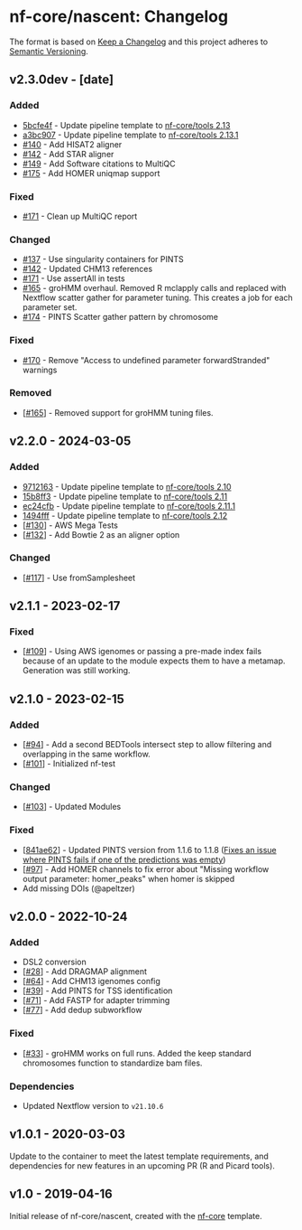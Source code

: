 # nf-core/nascent: Changelog

The format is based on [Keep a Changelog](https://keepachangelog.com/en/1.0.0/)
and this project adheres to [Semantic Versioning](https://semver.org/spec/v2.0.0.html).

## v2.3.0dev - [date]

### Added

- [5bcfe4f](https://github.com/nf-core/nascent/commit/5bcfe4ff1729b89e9e5741c473d32168b836a57f) - Update pipeline template to [nf-core/tools 2.13](https://github.com/nf-core/tools/releases/tag/2.13)
- [a3bc907](https://github.com/nf-core/nascent/commit/a3bc907e9afd9dd2a9572798fa16fbc781c3dcb0) - Update pipeline template to [nf-core/tools 2.13.1](https://github.com/nf-core/tools/releases/tag/2.13.1)
- [#140](https://github.com/nf-core/nascent/pull/140) - Add HISAT2 aligner
- [#142](https://github.com/nf-core/nascent/pull/142) - Add STAR aligner
- [#149](https://github.com/nf-core/nascent/pull/149) - Add Software citations to MultiQC
- [#175](https://github.com/nf-core/nascent/pull/175) - Add HOMER uniqmap support

### Fixed

- [#171](https://github.com/nf-core/nascent/pull/171) - Clean up MultiQC report

### Changed

- [#137](https://github.com/nf-core/nascent/pull/137) - Use singularity containers for PINTS
- [#142](https://github.com/nf-core/nascent/pull/142) - Updated CHM13 references
- [#171](https://github.com/nf-core/nascent/pull/171) - Use assertAll in tests
- [#165](https://github.com/nf-core/nascent/pull/165) - groHMM overhaul. Removed R mclapply calls and replaced with Nextflow scatter gather for parameter tuning. This creates a job for each parameter set.
- [#174](https://github.com/nf-core/nascent/pull/174) - PINTS Scatter gather pattern by chromosome

### Fixed

- [#170](https://github.com/nf-core/nascent/pull/170) - Remove "Access to undefined parameter forwardStranded" warnings

### Removed

- [[#165](https://github.com/nf-core/nascent/pull/165)] - Removed support for groHMM tuning files.

## v2.2.0 - 2024-03-05

### Added

- [9712163](https://github.com/nf-core/nascent/commit/97121638eb77e175b912ff45a669426e532c5d7f) - Update pipeline template to [nf-core/tools 2.10](https://github.com/nf-core/tools/releases/tag/2.10)
- [15b8ff3](https://github.com/nf-core/nascent/commit/15b8ff31cd43ec2e330ce7958bd6d7d65529b4d3) - Update pipeline template to [nf-core/tools 2.11](https://github.com/nf-core/tools/releases/tag/2.11)
- [ec24cfb](https://github.com/nf-core/nascent/commit/ec24cfb2646904bcc78379a071b50b53a855b9a9) - Update pipeline template to [nf-core/tools 2.11.1](https://github.com/nf-core/tools/releases/tag/2.11.1)
- [1494fff](https://github.com/nf-core/nascent/commit/1494fff2ecd8b498e19d7d0fa3f7ee0f71088ab4) - Update pipeline template to [nf-core/tools 2.12](https://github.com/nf-core/tools/releases/tag/2.12)
- [[#130](https://github.com/nf-core/nascent/pull/130)] - AWS Mega Tests
- [[#132](https://github.com/nf-core/nascent/pull/132)] - Add Bowtie 2 as an aligner option

### Changed

- [[#117](https://github.com/nf-core/nascent/pull/117)] - Use fromSamplesheet

## v2.1.1 - 2023-02-17

### Fixed

- [[#109](https://github.com/nf-core/nascent/pull/109)] - Using AWS igenomes or passing a pre-made index fails because of an update to the module expects them to have a metamap. Generation was still working.

## v2.1.0 - 2023-02-15

### Added

- [[#94](https://github.com/nf-core/nascent/pull/94)] - Add a second BEDTools intersect step to allow filtering and overlapping in the same workflow.
- [[#101](https://github.com/nf-core/nascent/pull/101)] - Initialized nf-test

### Changed

- [[#103](https://github.com/nf-core/nascent/pull/103)] - Updated Modules

### Fixed

- [[841ae62](https://github.com/nf-core/nascent/commit/841ae62)] - Updated PINTS version from 1.1.6 to 1.1.8 ([Fixes an issue where PINTS fails if one of the predictions was empty](https://github.com/hyulab/PINTS/issues/12))
- [[#97](https://github.com/nf-core/nascent/pull/97)] - Add HOMER channels to fix error about "Missing workflow output parameter: homer_peaks" when homer is skipped
- Add missing DOIs (@apeltzer)

## v2.0.0 - 2022-10-24

### Added

- DSL2 conversion
- [[#28](https://github.com/nf-core/nascent/issues/28)] - Add DRAGMAP alignment
- [[#64](https://github.com/nf-core/nascent/pull/64)] - Add CHM13 igenomes config
- [[#39](https://github.com/nf-core/nascent/issues/39)] - Add PINTS for TSS identification
- [[#71](https://github.com/nf-core/nascent/issues/71)] - Add FASTP for adapter trimming
- [[#77](https://github.com/nf-core/nascent/issues/77)] - Add dedup subworkflow

### Fixed

- [[#33](https://github.com/nf-core/nascent/issues/33)] - groHMM works on full runs. Added the keep standard chromosomes function to standardize bam files.

### Dependencies

- Updated Nextflow version to `v21.10.6`

## v1.0.1 - 2020-03-03

Update to the container to meet the latest template requirements, and dependencies for new features in an upcoming PR (R and Picard tools).

## v1.0 - 2019-04-16

Initial release of nf-core/nascent, created with the [nf-core](http://nf-co.re/) template.
